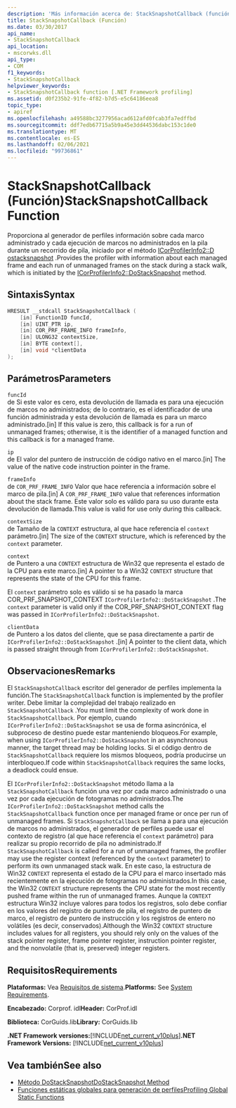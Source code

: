 ```yaml
---
description: 'Más información acerca de: StackSnapshotCallback (función)'
title: StackSnapshotCallback (Función)
ms.date: 03/30/2017
api_name:
- StackSnapshotCallback
api_location:
- mscorwks.dll
api_type:
- COM
f1_keywords:
- StackSnapshotCallback
helpviewer_keywords:
- StackSnapshotCallback function [.NET Framework profiling]
ms.assetid: d0f235b2-91fe-4f82-b7d5-e5c64186eea8
topic_type:
- apiref
ms.openlocfilehash: a49588bc3277956acad612afd0fcab3fa7edffbd
ms.sourcegitcommit: ddf7edb67715a5b9a45e3dd44536dabc153c1de0
ms.translationtype: MT
ms.contentlocale: es-ES
ms.lasthandoff: 02/06/2021
ms.locfileid: "99736861"
---
```

# <a name="stacksnapshotcallback-function"></a><span data-ttu-id="510fa-103">StackSnapshotCallback (Función)</span><span class="sxs-lookup"><span data-stu-id="510fa-103">StackSnapshotCallback Function</span></span>

<span data-ttu-id="510fa-104">Proporciona al generador de perfiles información sobre cada marco administrado y cada ejecución de marcos no administrados en la pila durante un recorrido de pila, iniciado por el método [ICorProfilerInfo2::D ostacksnapshot](icorprofilerinfo2-dostacksnapshot-method.md) .</span><span class="sxs-lookup"><span data-stu-id="510fa-104">Provides the profiler with information about each managed frame and each run of unmanaged frames on the stack during a stack walk, which is initiated by the [ICorProfilerInfo2::DoStackSnapshot](icorprofilerinfo2-dostacksnapshot-method.md) method.</span></span>  
  
## <a name="syntax"></a><span data-ttu-id="510fa-105">Sintaxis</span><span class="sxs-lookup"><span data-stu-id="510fa-105">Syntax</span></span>  
  
```cpp  
HRESULT __stdcall StackSnapshotCallback (  
    [in] FunctionID funcId,  
    [in] UINT_PTR ip,  
    [in] COR_PRF_FRAME_INFO frameInfo,  
    [in] ULONG32 contextSize,  
    [in] BYTE context[],  
    [in] void *clientData  
);  
```  
  
## <a name="parameters"></a><span data-ttu-id="510fa-106">Parámetros</span><span class="sxs-lookup"><span data-stu-id="510fa-106">Parameters</span></span>  

 `funcId`  
 <span data-ttu-id="510fa-107">de Si este valor es cero, esta devolución de llamada es para una ejecución de marcos no administrados; de lo contrario, es el identificador de una función administrada y esta devolución de llamada es para un marco administrado.</span><span class="sxs-lookup"><span data-stu-id="510fa-107">[in] If this value is zero, this callback is for a run of unmanaged frames; otherwise, it is the identifier of a managed function and this callback is for a managed frame.</span></span>  
  
 `ip`  
 <span data-ttu-id="510fa-108">de El valor del puntero de instrucción de código nativo en el marco.</span><span class="sxs-lookup"><span data-stu-id="510fa-108">[in] The value of the native code instruction pointer in the frame.</span></span>  
  
 `frameInfo`  
 <span data-ttu-id="510fa-109">de `COR_PRF_FRAME_INFO` Valor que hace referencia a información sobre el marco de pila.</span><span class="sxs-lookup"><span data-stu-id="510fa-109">[in] A `COR_PRF_FRAME_INFO` value that references information about the stack frame.</span></span> <span data-ttu-id="510fa-110">Este valor solo es válido para su uso durante esta devolución de llamada.</span><span class="sxs-lookup"><span data-stu-id="510fa-110">This value is valid for use only during this callback.</span></span>  
  
 `contextSize`  
 <span data-ttu-id="510fa-111">de Tamaño de la `CONTEXT` estructura, al que hace referencia el `context` parámetro.</span><span class="sxs-lookup"><span data-stu-id="510fa-111">[in] The size of the `CONTEXT` structure, which is referenced by the `context` parameter.</span></span>  
  
 `context`  
 <span data-ttu-id="510fa-112">de Puntero a una `CONTEXT` estructura de Win32 que representa el estado de la CPU para este marco.</span><span class="sxs-lookup"><span data-stu-id="510fa-112">[in] A pointer to a Win32 `CONTEXT` structure that represents the state of the CPU for this frame.</span></span>  
  
 <span data-ttu-id="510fa-113">El `context` parámetro solo es válido si se ha pasado la marca COR_PRF_SNAPSHOT_CONTEXT `ICorProfilerInfo2::DoStackSnapshot` .</span><span class="sxs-lookup"><span data-stu-id="510fa-113">The `context` parameter is valid only if the COR_PRF_SNAPSHOT_CONTEXT flag was passed in `ICorProfilerInfo2::DoStackSnapshot`.</span></span>  
  
 `clientData`  
 <span data-ttu-id="510fa-114">de Puntero a los datos del cliente, que se pasa directamente a partir de `ICorProfilerInfo2::DoStackSnapshot` .</span><span class="sxs-lookup"><span data-stu-id="510fa-114">[in] A pointer to the client data, which is passed straight through from `ICorProfilerInfo2::DoStackSnapshot`.</span></span>  
  
## <a name="remarks"></a><span data-ttu-id="510fa-115">Observaciones</span><span class="sxs-lookup"><span data-stu-id="510fa-115">Remarks</span></span>  

 <span data-ttu-id="510fa-116">El `StackSnapshotCallback` escritor del generador de perfiles implementa la función.</span><span class="sxs-lookup"><span data-stu-id="510fa-116">The `StackSnapshotCallback` function is implemented by the profiler writer.</span></span> <span data-ttu-id="510fa-117">Debe limitar la complejidad del trabajo realizado en `StackSnapshotCallback` .</span><span class="sxs-lookup"><span data-stu-id="510fa-117">You must limit the complexity of work done in `StackSnapshotCallback`.</span></span> <span data-ttu-id="510fa-118">Por ejemplo, cuando `ICorProfilerInfo2::DoStackSnapshot` se usa de forma asincrónica, el subproceso de destino puede estar manteniendo bloqueos.</span><span class="sxs-lookup"><span data-stu-id="510fa-118">For example, when using `ICorProfilerInfo2::DoStackSnapshot` in an asynchronous manner, the target thread may be holding locks.</span></span> <span data-ttu-id="510fa-119">Si el código dentro de `StackSnapshotCallback` requiere los mismos bloqueos, podría producirse un interbloqueo.</span><span class="sxs-lookup"><span data-stu-id="510fa-119">If code within `StackSnapshotCallback` requires the same locks, a deadlock could ensue.</span></span>  
  
 <span data-ttu-id="510fa-120">El `ICorProfilerInfo2::DoStackSnapshot` método llama a la `StackSnapshotCallback` función una vez por cada marco administrado o una vez por cada ejecución de fotogramas no administrados.</span><span class="sxs-lookup"><span data-stu-id="510fa-120">The `ICorProfilerInfo2::DoStackSnapshot` method calls the `StackSnapshotCallback` function once per managed frame or once per run of unmanaged frames.</span></span> <span data-ttu-id="510fa-121">Si `StackSnapshotCallback` se llama a para una ejecución de marcos no administrados, el generador de perfiles puede usar el contexto de registro (al que hace referencia el `context` parámetro) para realizar su propio recorrido de pila no administrado.</span><span class="sxs-lookup"><span data-stu-id="510fa-121">If `StackSnapshotCallback` is called for a run of unmanaged frames, the profiler may use the register context (referenced by the `context` parameter) to perform its own unmanaged stack walk.</span></span> <span data-ttu-id="510fa-122">En este caso, la estructura de Win32 `CONTEXT` representa el estado de la CPU para el marco insertado más recientemente en la ejecución de fotogramas no administrados.</span><span class="sxs-lookup"><span data-stu-id="510fa-122">In this case, the Win32 `CONTEXT` structure represents the CPU state for the most recently pushed frame within the run of unmanaged frames.</span></span> <span data-ttu-id="510fa-123">Aunque la `CONTEXT` estructura Win32 incluye valores para todos los registros, solo debe confiar en los valores del registro de puntero de pila, el registro de puntero de marco, el registro de puntero de instrucción y los registros de entero no volátiles (es decir, conservados).</span><span class="sxs-lookup"><span data-stu-id="510fa-123">Although the Win32 `CONTEXT` structure includes values for all registers, you should rely only on the values of the stack pointer register, frame pointer register, instruction pointer register, and the nonvolatile (that is, preserved) integer registers.</span></span>  
  
## <a name="requirements"></a><span data-ttu-id="510fa-124">Requisitos</span><span class="sxs-lookup"><span data-stu-id="510fa-124">Requirements</span></span>  

 <span data-ttu-id="510fa-125">**Plataformas:** Vea [Requisitos de sistema](../../get-started/system-requirements.md).</span><span class="sxs-lookup"><span data-stu-id="510fa-125">**Platforms:** See [System Requirements](../../get-started/system-requirements.md).</span></span>  
  
 <span data-ttu-id="510fa-126">**Encabezado:** Corprof. idl</span><span class="sxs-lookup"><span data-stu-id="510fa-126">**Header:** CorProf.idl</span></span>  
  
 <span data-ttu-id="510fa-127">**Biblioteca:** CorGuids.lib</span><span class="sxs-lookup"><span data-stu-id="510fa-127">**Library:** CorGuids.lib</span></span>  
  
 <span data-ttu-id="510fa-128">**.NET Framework versiones:**[!INCLUDE[net_current_v10plus](../../../../includes/net-current-v10plus-md.md)]</span><span class="sxs-lookup"><span data-stu-id="510fa-128">**.NET Framework Versions:** [!INCLUDE[net_current_v10plus](../../../../includes/net-current-v10plus-md.md)]</span></span>  
  
## <a name="see-also"></a><span data-ttu-id="510fa-129">Vea también</span><span class="sxs-lookup"><span data-stu-id="510fa-129">See also</span></span>

- [<span data-ttu-id="510fa-130">Método DoStackSnapshot</span><span class="sxs-lookup"><span data-stu-id="510fa-130">DoStackSnapshot Method</span></span>](icorprofilerinfo2-dostacksnapshot-method.md)
- [<span data-ttu-id="510fa-131">Funciones estáticas globales para generación de perfiles</span><span class="sxs-lookup"><span data-stu-id="510fa-131">Profiling Global Static Functions</span></span>](profiling-global-static-functions.md)
